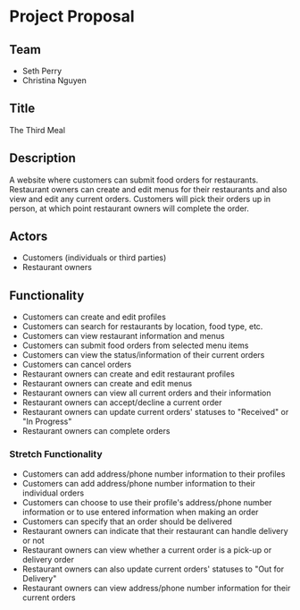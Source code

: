 # Project Proposal

## Team
* Seth Perry
* Christina Nguyen

## Title
The Third Meal

## Description
A website where customers can submit food orders for restaurants.
Restaurant owners can create and edit menus for their restaurants
and also view and edit any current orders. Customers will pick
their orders up in person, at which point restaurant owners will
complete the order.

## Actors
* Customers (individuals or third parties)
* Restaurant owners

## Functionality
* Customers can create and edit profiles
* Customers can search for restaurants by location, food type, etc.
* Customers can view restaurant information and menus
* Customers can submit food orders from selected menu items
* Customers can view the status/information of their current orders
* Customers can cancel orders
* Restaurant owners can create and edit restaurant profiles
* Restaurant owners can create and edit menus
* Restaurant owners can view all current orders and their information
* Restaurant owners can accept/decline a current order
* Restaurant owners can update current orders' statuses to "Received" or "In Progress"
* Restaurant owners can complete orders

### Stretch Functionality
* Customers can add address/phone number information to their profiles
* Customers can add address/phone number information to their individual orders
* Customers can choose to use their profile's address/phone number information or to use entered information when making an order
* Customers can specify that an order should be delivered
* Restaurant owners can indicate that their restaurant can handle delivery or not
* Restaurant owners can view whether a current order is a pick-up or delivery order
* Restaurant owners can also update current orders' statuses to "Out for Delivery"
* Restaurant owners can view address/phone number information for their current orders
